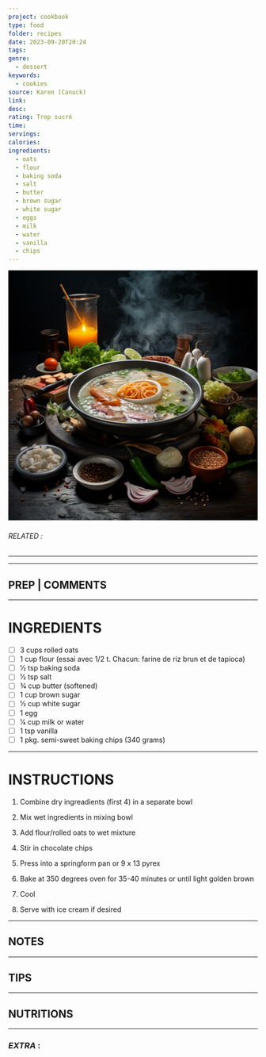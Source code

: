 ```yaml
---
project: cookbook
type: food
folder: recipes
date: 2023-09-20T20:24
tags: 
genre:
  - dessert
keywords:
  - cookies
source: Karen (Canuck)
link: 
desc: 
rating: Trop sucré
time: 
servings: 
calories: 
ingredients:
  - oats
  - flour
  - baking soda
  - salt
  - butter
  - brown sugar
  - white sugar
  - eggs
  - milk
  - water
  - vanilla
  - chips
---
```


![IMAGE](_default.png)

###### *RELATED* : 
---


---
## PREP | COMMENTS



---
# INGREDIENTS

- [ ] 3 cups rolled oats 
- [ ] 1 cup flour (essai avec 1/2 t. Chacun: farine de riz brun et de tapioca) 
- [ ] 1⁄2 tsp baking soda 
- [ ] 1⁄2 tsp salt
- [ ] 3⁄4 cup butter (softened) 
- [ ] 1 cup brown sugar
- [ ] 1⁄2 cup white sugar
- [ ] 1 egg
- [ ] 1⁄4 cup milk or water
- [ ] 1 tsp vanilla
- [ ] 1 pkg. semi-sweet baking chips (340 grams)

---
# INSTRUCTIONS

1. Combine dry ingreadients (first 4) in a separate bowl
    
2. Mix wet ingredients in mixing bowl
    
3. Add flour/rolled oats to wet mixture
    
4. Stir in chocolate chips
    
5. Press into a springform pan or 9 x 13 pyrex
    
6. Bake at 350 degrees oven for 35-40 minutes or until light golden brown

7. Cool
    
8. Serve with ice cream if desired

---
## NOTES



---
## TIPS



---
## NUTRITIONS



---
### *EXTRA* :



